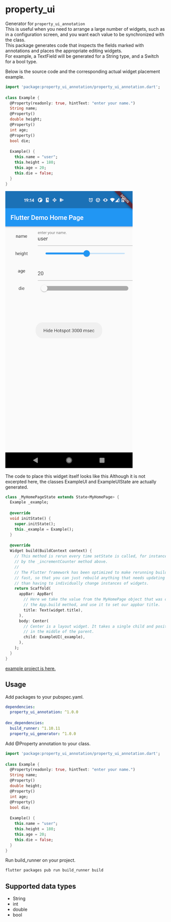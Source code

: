 # property_ui

Generator for `property_ui_annotation`  
This is useful when you need to arrange a large number of widgets, such as in a configuration screen, and you want each value to be synchronized with the class.  
This package generates code that inspects the fields marked with annotations and places the appropriate editing widgets.  
For example, a TextField will be generated for a String type, and a Switch for a bool type.  
  
Below is the source code and the corresponding actual widget placement example.  

````.dart
import 'package:property_ui_annotation/property_ui_annotation.dart';

class Example {
  @Property(readonly: true, hintText: "enter your name.")
  String name;
  @Property()
  double height;
  @Property()
  int age;
  @Property()
  bool die;

  Example() {
    this.name = "user";
    this.height = 180;
    this.age = 20;
    this.die = false;
  }
}
````
![screenshot](property_ui.png)

The code to place this widget itself looks like this
Although it is not excerpted here, the classes ExampleUI and ExampleUIState are actually generated.
````.dart
class _MyHomePageState extends State<MyHomePage> {
  Example _example;

  @override
  void initState() {
    super.initState();
    this._example = Example();
  }

  @override
  Widget build(BuildContext context) {
    // This method is rerun every time setState is called, for instance as done
    // by the _incrementCounter method above.
    //
    // The Flutter framework has been optimized to make rerunning build methods
    // fast, so that you can just rebuild anything that needs updating rather
    // than having to individually change instances of widgets.
    return Scaffold(
      appBar: AppBar(
        // Here we take the value from the MyHomePage object that was created by
        // the App.build method, and use it to set our appbar title.
        title: Text(widget.title),
      ),
      body: Center(
        // Center is a layout widget. It takes a single child and positions it
        // in the middle of the parent.
        child: ExampleUI(_example),
      ),
    );
  }
}
````

[example project is here.](https://github.com/desktopgame/property_ui/tree/main/example)

## Usage

Add packages to your pubspec.yaml.
````.yaml
dependencies:
  property_ui_annotation: ^1.0.0

dev_dependencies:
  build_runner: ^1.10.11
  property_ui_generator: ^1.0.0
````

Add @Property annotation to your class.
````.dart
import 'package:property_ui_annotation/property_ui_annotation.dart';

class Example {
  @Property(readonly: true, hintText: "enter your name.")
  String name;
  @Property()
  double height;
  @Property()
  int age;
  @Property()
  bool die;

  Example() {
    this.name = "user";
    this.height = 180;
    this.age = 20;
    this.die = false;
  }
}
````

Run build_runner on your project.
````.sh
flutter packages pub run build_runner build
````

## Supported data types
* String
* int
* double
* bool